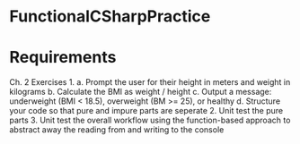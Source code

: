 # FunctionalCSharpPractice

# Requirements
Ch. 2 Exercises
 1.
   a. Prompt the user for their height in meters and weight in kilograms
   b. Calculate the BMI as weight / height
   c. Output a message: underweight (BMI < 18.5), overweight (BM >= 25), or  healthy
   d. Structure your code so that pure and impure parts are seperate
 2. Unit test the pure parts
 3. Unit test the overall workflow using the function-based approach to abstract away the reading from and writing to the console
